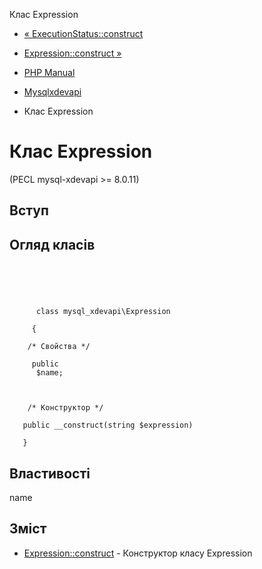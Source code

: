 Клас Expression

-   [« ExecutionStatus::construct](mysql-xdevapi-executionstatus.construct.html)
    
-   [Expression::construct »](mysql-xdevapi-expression.construct.html)
    
-   [PHP Manual](index.html)
    
-   [Mysqlxdevapi](book.mysql-xdevapi.html)
    
-   Клас Expression
    

# Клас Expression

(PECL mysql-xdevapi >= 8.0.11)

## Вступ

## Огляд класів

```synopsis



    
     
      class mysql_xdevapi\Expression
     
     {

    /* Свойства */
    
     public
      $name;



    /* Конструктор */
    
   public __construct(string $expression)

   }
```

## Властивості

name

## Зміст

-   [Expression::construct](mysql-xdevapi-expression.construct.html) - Конструктор класу Expression